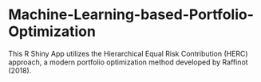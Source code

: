 # Machine-Learning-based-Portfolio-Optimization
This R Shiny App utilizes the Hierarchical Equal Risk Contribution (HERC) approach, a modern portfolio optimization method developed by Raffinot (2018).
